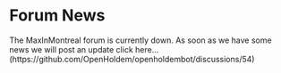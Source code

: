 <h1>Forum News</h1>
<p>
The MaxInMontreal forum is currently down. As soon as we have some news we will post an update click here... (https://github.com/OpenHoldem/openholdembot/discussions/54)

</p>

